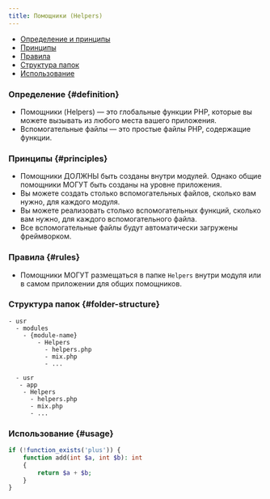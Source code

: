 ```yaml
---
title: Помощники (Helpers)
---
```


- [Определение и принципы](#definition)
- [Принципы](#principles)
- [Правила](#rules)
- [Структура папок](#folder-structure)
- [Использование](#usage)

### Определение {#definition}

- Помощники (Helpers) — это глобальные функции PHP, которые вы можете вызывать из любого места вашего приложения.
- Вспомогательные файлы — это простые файлы PHP, содержащие функции.

### Принципы {#principles}

- Помощники ДОЛЖНЫ быть созданы внутри модулей. Однако общие помощники МОГУТ быть созданы на уровне приложения.
- Вы можете создать столько вспомогательных файлов, сколько вам нужно, для каждого модуля.
- Вы можете реализовать столько вспомогательных функций, сколько вам нужно, для каждого вспомогательного файла.
- Все вспомогательные файлы будут автоматически загружены фреймворком.

### Правила {#rules}

- Помощники МОГУТ размещаться в папке `Helpers` внутри модуля или в самом приложении для общих помощников.

### Структура папок {#folder-structure}

```
- usr
  - modules
    - {module-name}
        - Helpers
          - helpers.php
          - mix.php
          - ...

  - usr
   - app
    - Helpers
      - helpers.php
      - mix.php
      - ...
```

### Использование {#usage}

```php
if (!function_exists('plus')) {
    function add(int $a, int $b): int
    {
        return $a + $b;
    }
}
```
